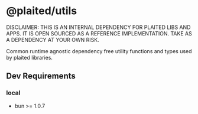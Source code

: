 # @plaited/utils

DISCLAIMER: THIS IS AN INTERNAL DEPENDENCY FOR PLAITED LIBS AND APPS. IT IS OPEN SOURCED AS A REFERENCE IMPLEMENTATION. TAKE AS A DEPENDENCY AT YOUR OWN RISK.

Common runtime agnostic dependency free utility functions and types used by plaited libraries.

## Dev Requirements

### local

- bun >= 1.0.7